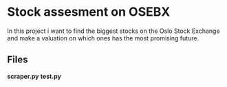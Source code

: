 # Stock assesment on OSEBX
In this project i want to find the biggest stocks on the Oslo Stock Exchange and make a valuation on which ones has the most promising future.
## Files
**scraper.py**
**test.py**
